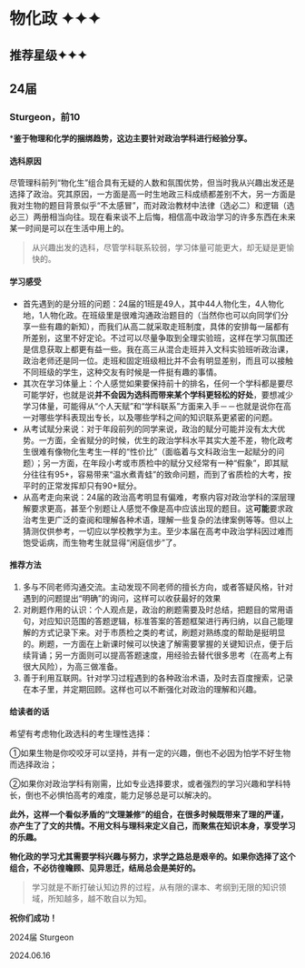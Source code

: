 # 物化政 ✦✦✦

## **推荐星级✦✦✦**

## 24届

### Sturgeon，前10

\***鉴于物理和化学的捆绑趋势，这边主要针对政治学科进行经验分享。**

#### 选科原因

尽管理科前列“物化生”组合具有无疑的人数和氛围优势，但当时我从兴趣出发还是选择了政治。究其原因，一方面是高一时生地政三科成绩都差别不大，另一方面是我对生物的题目背景似乎“不太感冒”，而对政治教材中法律（选必二）和逻辑（选必三）两册相当向往。现在看来谈不上后悔，相信高中政治学习的许多东西在未来某一时间是可以在生活中用上的。

> 从兴趣出发的选科，尽管学科联系较弱，学习体量可能更大，却无疑是更愉快的。

#### 学习感受

* 首先遇到的是分班的问题：24届的1班是49人，其中44人物化生，4人物化地，1人物化政。在班级里是很难沟通政治题目的（当然你也可以向同学们分享一些有趣的新知），而我们从高二就采取走班制度，具体的安排每一届都有所差别，这里不好定论。不过可以尽量争取到全理实验班，这样在学习氛围还是信息获取上都更有益一些。我在高三从混合走班并入文科实验班听政治课，政治老师还是同一位。走班和固定班级相比并不会有明显差别，而且可以接触不同班级的学生，这种交友有时候是一件挺有趣的事情。
* 其次在学习体量上：个人感觉如果要保持前十的排名，任何一个学科都是要尽可能学好，也就是说**并不会因为选科而带来某个学科更轻松的好处**，要想减少学习体量，可能得从“个人天赋”和“学科联系”方面来入手－－也就是说你在高一对哪些学科表现出专长，以及哪些学科之间的知识联系更紧密的问题。
* 从考试赋分来说：对于年段前列的同学来说，政治的赋分可能并没有太大优势。一方面，全省赋分的时候，优生的政治学科水平其实大差不差，物化政考生很难有像物化生考生一样的“性价比”（面临着与文科政治生一起赋分的问题）；另一方面，在年段小考或市质检中的赋分又经常有一种“假象”，即其赋分往往有95+，容易带来“温水煮青蛙”的致命问题，而到了省质检的大考，按平时的正常发挥却只有90+赋分。
* 从高考走向来说：24届的政治高考明显有偏难，考察内容对政治学科的深层理解要求更高，甚至个别题让人感觉不像是高中应该出现的题目。这**可能**要求政治考生更广泛的查阅和理解各种术语，理解一些复杂的法律案例等等。但以上猜测仅供参考，一切应以学校教学为主。至少本届在高考中政治学科因过难而饱受诟病，而生物考生就显得“闲庭信步”了。

#### 推荐方法

1. 多与不同老师沟通交流。主动发现不同老师的擅长方向，或者答疑风格，针对遇到的问题提出“明确”的询问，这样可以收获最好的效果
2. 对刷题作用的认识：个人观点是，政治的刷题需要及时总结，把题目的常用语句，对应知识范围的答题逻辑，标准答案的答题框架进行再归纳，以自己能理解的方式记录下来。对于市质检之类的考试，刷题对熟练度的帮助是挺明显的。刷题，一方面在上新课时候可以快速了解需要掌握的关键知识点，便于后续背诵；另一方面则可以提高答题速度，用经验去替代很多思考（在高考上有很大风险），为高三做准备。
3. 善于利用互联网。针对学习过程遇到的各种政治术语，及时去百度搜索，记录在本子里，并定期回顾。这样也可以不断强化对政治的理解和兴趣。

#### 给读者的话

希望有考虑物化政选科的考生理性选择：

①如果生物是你咬咬牙可以坚持，并有一定的兴趣，倒也不必因为怕学不好生物而选择政治；

②如果你对政治学科有刚需，比如专业选择要求，或者强烈的学习兴趣和学科特长，倒也不必惧怕高考的难度，能力足够总是可以解决的。

**此外，这样一个看似矛盾的“文理兼修”的组合，在很多时候既带来了理的严谨，亦产生了了文的共情。不用文科与理科来定义自己，而聚焦在知识本身，享受学习的乐趣。**

**物化政的学习尤其需要学科兴趣与努力，求学之路总是艰辛的。如果你选择了这个组合，不必彷徨瞻顾、见异思迁，结局总会是美好的。**

> 学习就是不断打破认知边界的过程，从有限的课本、考纲到无限的知识领域，所知越多，越不敢自以为知。

**祝你们成功！**

2024届 Sturgeon

2024.06.16
